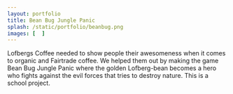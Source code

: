 ```yaml
---
layout: portfolio
title: Bean Bug Jungle Panic
splash: /static/portfolio/beanbug.png
images: [  ]
---
```

Lofbergs Coffee needed to show people their awesomeness when it comes to organic and Fairtrade coffee. We helped them out by making the game Bean Bug Jungle Panic where the golden Lofberg-bean becomes a hero who fights against the evil forces that tries to destroy nature. This is a school project.
